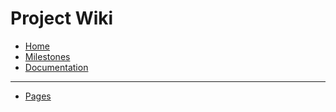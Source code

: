 # Project Wiki
* [Home](/../wikis/home/)
* [Milestones](/../wikis/milestones/)
* [Documentation](/../wikis/documentation/)

---
* [Pages](/../wikis/pages)